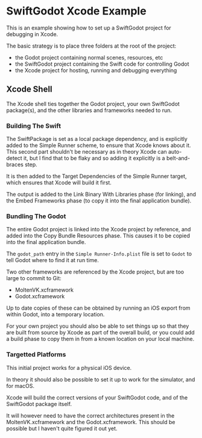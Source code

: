 # SwiftGodot Xcode Example

This is an example showing how to set up a SwiftGodot project for debugging in Xcode.


The basic strategy is to place three folders at the root of the project:

- the Godot project containing normal scenes, resources, etc
- the SwiftGodot project containing the Swift code for controlling Godot
- the Xcode project for hosting, running and debugging everything


## Xcode Shell

The Xcode shell ties together the Godot project, your own SwiftGodot package(s), and the other libraries and frameworks needed to run.

### Building The Swift

The SwiftPackage is set as a local package dependency, and is explicitly added to the Simple Runner scheme, to ensure that Xcode knows about it. This second part shouldn't be necessary as in theory Xcode can auto-detect it, but I find that to be flaky and so adding it explicitly is a belt-and-braces step.

It is then added to the Target Dependencies of the Simple Runner target, which ensures that Xcode will build it first.

The output is added to the Link Binary With Libraries phase (for linking), and the Embed Frameworks phase (to copy it into the final application bundle).


### Bundling The Godot

The entire Godot project is linked into the Xcode project by reference, and added into the Copy Bundle Resources phase. This causes it to be copied into the final application bundle. 

The `godot_path` entry in the `Simple Runner-Info.plist` file is set to `Godot` to tell Godot where to find it at run time.

Two other frameworks are referenced by the Xcode project, but are too large to commit to Git:

- MoltenVK.xcframework
- Godot.xcframework

Up to date copies of these can be obtained by running an iOS export from within Godot, into a temporary location.

For your own project you should also be able to set things up so that they are built from source by Xcode as part of the overall build, or you could add a build phase to copy them in from a known location on your local machine.

### Targetted Platforms

This initial project works for a physical iOS device.

In theory it should also be possible to set it up to work for the simulator, and for macOS. 

Xcode will build the correct versions of your SwiftGodot code, and of the SwiftGodot package itself. 

It will however need to have the correct architectures present in the MoltenVK.xcframework and the Godot.xcframework. This should be possible but I haven't quite figured it out yet.